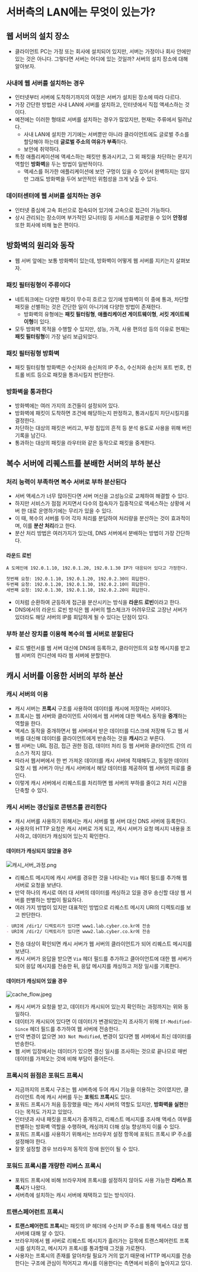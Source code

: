 # 서버측의 LAN에는 무엇이 있는가?

## 웹 서버의 설치 장소

- 클라이언트 PC는 가정 또는 회사에 설치되어 있지만, 서버는 가정이나 회사 안에만 있는 것은 아니다. 그렇다면 서버는 어디에 있는 것일까? 서버의 설치 장소에 대해 알아보자.

### 사내에 웹 서버를 설치하는 경우

- 인터넷부터 서버에 도착하기까지의 여정은 서버가 설치된 장소에 따라 다르다.
- 가장 간단한 방법은 사내 LAN에 서버를 설치하고, 인터넷에서 직접 액세스하는 것이다.
- 예전에는 이러한 형태로 서버를 설치하는 경우가 많았지만, 현재는 주류에서 밀려났다.
    - 사내 LAN에 설치한 기기에는 서버뿐만 아니라 클라이언트에도 글로벌 주소를 할당해야 하는데 **글로벌 주소의 여유가 부족**하다.
    - 보안에 취약하다.
- 특정 애플리케이션에 액세스하는 패킷만 통과시키고, 그 외 패킷을 차단하는 문지기 역할인 **방화벽**을 두는 방법이 일반적이다.
    - 액세스를 허가한 애플리케이션에 보안 구멍이 있을 수 있어서 완벽하지는 않지만 그래도 방화벽을 두어 보안적인 위험성을 크게 낮출 수 있다.

### 데이터센터에 웹 서버를 설치하는 경우

- 인터넷 중심에 고속 회선으로 접속되어 있기에 고속으로 접근이 가능하다.
- 상시 관리되는 장소이며 부가적인 모니터링 등 서비스를 제공받을 수 있어 **안정성** 또한 회사에 비해 높은 편이다.

## 방화벽의 원리와 동작

- 웹 서버 앞에는 보통 방화벽이 있는데, 방화벽이 어떻게 웹 서버를 지키는지 살펴보자.

### 패킷 필터링형이 주류이다

- 네트워크에는 다양한 패킷이 무수히 흐르고 있기에 방화벽이 이 중에 통과, 차단할 패킷을 선별하는 것은 간단한 일이 아니기에 다양한 방법이 존재한다.
    - 방화벽의 유형에는 **패킷 필터링형**, **애플리케이션 게이트웨이형**, **서킷 게이트웨이형**이 있다.
- 모두 방화벽 목적을 수행할 수 있지만, 성능, 가격, 사용 편의성 등의 이유로 현재는 **패킷 필터링형**이 가장 널리 보급되었다.

### 패킷 필터링형 방화벽

- 패킷 필터링형 방화벽은 수신처와 송신처의 IP 주소, 수신처와 송신처 포트 번호, 컨트롤 비트 등으로 패킷을 통과시킬지 판단한다.

### 방화벽을 통과한다

- 방화벽에는 여러 가지의 조건들이 설정되어 있다.
- 방화벽에 패킷이 도착하면 조건에 해당하는지 판정하고, 통과시킬지 차단시킬지를 결정한다.
- 차단하는 대상의 패킷은 버리고, 부정 침입의 흔적 등 분석 용도로 사용을 위해 버린 기록을 남긴다.
- 통과하는 대상의 패킷을 라우터와 같은 동작으로 패킷을 중계한다.

## 복수 서버에 리퀘스트를 분배한 서버의 부하 분산

### 처리 능력이 부족하면 복수 서버로 부하 분산된다

- 서버 액세스가 너무 많아진다면 서버 머신을 고성능으로 교체하여 해결할 수 있다.
- 하지만 서비스가 점점 커지면서 다수의 접속자가 집중적으로 액세스하는 상황에 서버 한 대로 운영하기에는 무리가 있을 수 있다.
- 이 때, 복수의 서버를 두어 각자 처리를 분담하여 처리량을 분산하는 것이 효과적이며, 이를 **분산 처리**라고 한다.
- 분산 처리 방법은 여러가지가 있는데, DNS 서버에서 분배하는 방법이 가장 간단하다.

#### 라운드 로빈
```markdown
A 도메인에 192.0.1.10, 192.0.1.20, 192.0.1.30 IP가 대응되어 있다고 가정한다.

첫번째 요청: 192.0.1.10, 192.0.1.20, 192.0.2.30이 회답한다.
두번째 요청: 192.0.1.20, 192.0.1.30, 192.0.2.10이 회답한다.
세번째 요청: 192.0.1.30, 192.0.1.10, 192.0.2.20이 회답한다.
```
- 이처럼 순환하여 균등하게 접근을 분산시키는 방식을 **라운드 로빈**이라고 한다.
- DNS에서의 라운드 로빈 방식은 웹 서버의 헬스체크가 어려우므로 고장난 서버가 있더라도 해당 서버의 IP를 회답하게 될 수 있다는 단점이 있다. 

### 부하 분산 장치를 이용해 복수의 웹 서버로 분할된다
- 로드 밸런서를 웹 서버 대신에 DNS에 등록하고, 클라이언트의 요청 메시지를 받고 웹 서버의 컨디션에 따라 웹 서버에 분할한다.


## 캐시 서버를 이용한 서버의 부하 분산

### 캐시 서버의 이용

- 캐시 서버는 **프록시** 구조를 사용하여 데이터를 캐시에 저장하는 서버이다.
- 프록시는 웹 서버와 클라이언트 사이에서 웹 서버에 대한 액세스 동작을 **중개**하는 역할을 한다.
- 액세스 동작을 중개하면서 웹 서버에서 받은 데이터를 디스크에 저장해 두고 웹 서버를 대신해 데이터를 클라이언트에게 반송하는 것을 **캐시**라고 부른다.
- 웹 서버는 URL 점검, 접근 권한 점검, 데이터 처리 등 웹 서버와 클라이언트 간의 리소스가 적지 않다.
- 따라서 웹서버에서 한 번 가져온 데이터를 캐시 서버에 적재해두고, 동일한 데이터 요청 시 웹 서버가 아닌 캐시 서버에서 해당 데이터를 제공하여 웹 서버의 피로를 줄인다.
- 이렇게 캐시 서버에서 리퀘스트를 처리하면 웹 서버의 부하를 줄이고 처리 시간을 단축할 수 있다.

### 캐시 서버는 갱신일로 콘텐츠를 관리한다

- 캐시 서버를 사용하기 위해서는 캐시 서버를 웹 서버 대신 DNS 서버에 등록한다.
- 사용자의 HTTP 요청은 캐시 서버로 가게 되고, 캐시 서버가 요청 메시지 내용을 조사하고, 데이터가 캐싱되어 있는지 확인한다.

#### 데이터가 캐싱되지 않았을 경우

![캐시_서버_과정.png](images/05_data_cache.png)

- 리퀘스트 메시지에 캐시 서버를 경유한 것을 나타내는 `Via` 헤더 필드를 추가해 웹 서버로 요청을 보낸다.
- 만약 하나의 캐시로 여러 대 서버의 데이터를 캐싱하고 있을 경우 송신할 대상 웹 서버를 판별하는 방법이 필요하다.
- 여러 가지 방법이 있지만 대표적인 방법으로 리퀘스트 메시지 URI의 디렉토리를 보고 판단한다.

```markdown
- URI에 /dir1/ 디렉토리가 있다면 www1.lab.cyber.co.kr에 전송
- URI에 /dir2/ 디렉토리가 있다면 www2.lab.cyber.co.kr에 전송 
```

- 전송 대상이 확인되면 캐시 서버가 웹 서버의 클라이언트가 되어 리퀘스트 메시지를 보낸다.
- 캐시 서버가 응답을 받으면 `Via` 헤더 필드를 추가하고 클아이언트에 대한 웹 서버가 되어 응답 메시지를 전송한 뒤, 응답 메시지를 캐싱하고 저장 일시를 기록한다.

#### 데이터가 캐싱되어 있을 경우

![cache_flow.jpeg](images/05_cache_flow.jpeg)

- 캐시 서버가 요청을 받고, 데이터가 캐시되어 있는지 확인하는 과정까지는 위와 동일하다.
- 데이터가 캐시되어 있다면 이 데이터가 변경되었는지 조사하기 위해 `If-Modified-Since` 헤더 필드를 추가하여 웹 서버에 전송한다.
- 만약 변경이 없으면 `303 Not Modified`, 변경이 있다면 웹 서버에서 최신 데이터를 반송한다.
- 웹 서버 입장에서는 데이터가 있으면 갱신 일시를 조사하는 것으로 끝나므로 매번 데이터를 가져오는 것에 비해 부담이 줄어든다.

### 프록시의 원점은 포워드 프록시

- 지금까지의 프록시 구조는 웹 서버측에 두어 캐시 기능을 이용하는 것이였지만, 클라이언트 측에 캐시 서버를 두는 **포워드 프록시**도 있다.
- 포워드 프록시가 처음 등장했을 때는 캐시 서버의 역할도 있지만, **방화벽을 실현**한다는 목적도 가지고 있었다.
- 인터넷과 사내 패킷을 프록시가 중개하고, 리퀘스트 메시지를 조사해 액세스 여부를 판별하는 방화벽 역할을 수행하며, 캐싱까지 더해 성능 향상까지 이룰 수 있다.
- 포워드 프록시를 사용하기 위해서는 브라우저 설정 항목에 포워드 프록시 IP 주소를 설정해야 한다.
- 잘못 설정할 경우 브라우저 동작의 장애 원인이 될 수 있다.

### 포워드 프록시를 개량한 리버스 프록시

- 포워드 프록시에 비해 브라우저에 프록시를 설정하지 않아도 사용 가능한 **리버스 프록시**가 나왔다.
- 서버측에 설치하는 캐시 서버에 채택하고 있는 방식이다.

### 트랜스페어런트 프록시

- **트랜스페어런트 프록시**는 패킷의 IP 헤더에 수신처 IP 주소를 통해 액세스 대상 웹 서버에 대해 알 수 있다.
- 브라우저에서 웹 서버로 리퀘스트 메시지가 흘러가는 길목에 트랜스페어런트 프록시를 설치하고, 메시지가 프록시를 통과할때 그것을 가로챈다.
- 사용자는 프록시의 존재를 알아차릴 필요가 거의 없기 때문에 HTTP 메시지를 전송한다는 구조에 관심이 적어지고 캐시를 이용한다는 측면에서 비중이 높아지고 있다.
